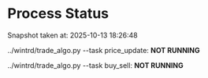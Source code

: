 # Process Status

Snapshot taken at: 2025-10-13 18:26:48

../wintrd/trade_algo.py --task price_update: **NOT RUNNING**

../wintrd/trade_algo.py --task buy_sell: **NOT RUNNING**

